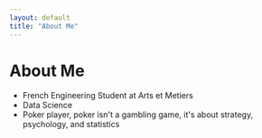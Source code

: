 ```yaml
---
layout: default
title: "About Me"
---
```


# About Me

* French Engineering Student at Arts et Metiers
* Data Science
* Poker player, poker isn't a gambling game, it's about strategy, psychology, and statistics
